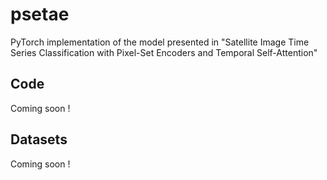 # psetae
PyTorch implementation of the model presented in "Satellite Image Time Series Classification with Pixel-Set Encoders and Temporal Self-Attention"


## Code 
Coming soon !

## Datasets 
Coming soon ! 
